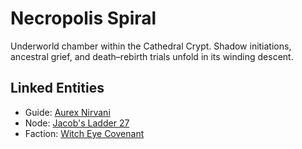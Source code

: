 # Necropolis Spiral

Underworld chamber within the Cathedral Crypt. Shadow initiations, ancestral grief, and death–rebirth trials unfold in its winding descent.

## Linked Entities
- Guide: [Aurex Nirvani](../characters/aurex_nirvani.md)
- Node: [Jacob's Ladder 27](../nodes/jacobs_ladder_27.md)
- Faction: [Witch Eye Covenant](../factions/witch_eye.md)
